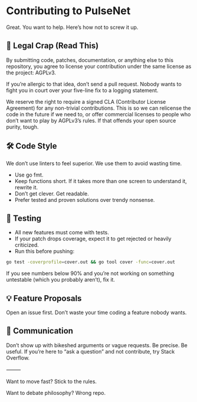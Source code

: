 # Contributing to PulseNet

Great. You want to help. Here’s how not to screw it up.

## 🚨 Legal Crap (Read This)

By submitting code, patches, documentation, or anything else to this repository, you agree to license your contribution under the same license as the project: AGPLv3.

If you’re allergic to that idea, don’t send a pull request. Nobody wants to fight you in court over your five-line fix to a logging statement.

We reserve the right to require a signed CLA (Contributor License Agreement) for any non-trivial contributions. This is so we can relicense the code in the future if we need to, or offer commercial licenses to people who don’t want to play by AGPLv3’s rules.
If that offends your open source purity, tough.

## 🛠 Code Style

We don’t use linters to feel superior. We use them to avoid wasting time.
 - Use go fmt.
 - Keep functions short. If it takes more than one screen to understand it, rewrite it.
 - Don’t get clever. Get readable.
 - Prefer tested and proven solutions over trendy nonsense.

## 🧪 Testing
 - All new features must come with tests.
 - If your patch drops coverage, expect it to get rejected or heavily criticized.
 - Run this before pushing:

```bash
go test -coverprofile=cover.out && go tool cover -func=cover.out
```

If you see numbers below 90% and you’re not working on something untestable (which you probably aren’t), fix it.

## 💡 Feature Proposals

Open an issue first. Don’t waste your time coding a feature nobody wants.

## 💬 Communication

Don’t show up with bikeshed arguments or vague requests. Be precise. Be useful. If you’re here to “ask a question” and not contribute, try Stack Overflow.

⸻

Want to move fast? Stick to the rules.

Want to debate philosophy? Wrong repo.
